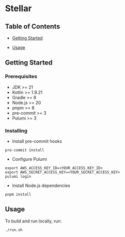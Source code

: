 # Stellar

## Table of Contents

[//]: # (+ [About]&#40;#about&#41;)

+ [Getting Started](#getting_started)

+ [Usage](#usage)

[//]: # (+ [Contributing]&#40;../CONTRIBUTING.md&#41;)

[//]: # (## About <a name = "about"></a>)

[//]: # ()

[//]: # (Write about 1-2 paragraphs describing the purpose of your project.)

## Getting Started <a name = "getting_started"></a>

[//]: # (These instructions will get you a copy of the project up and running on your local machine for)

[//]: # (development and testing purposes. See [deployment]&#40;#deployment&#41; for notes on how to deploy the)

[//]: # (project on a live system.)

### Prerequisites

- JDK >= 21
- Kotlin >= 1.9.21
- Gradle >= 8
- Node.js >= 20
- pnpm >= 8
- pre-commit >= 3
- Pulumi >= 3

### Installing

[//]: # (- Add repository secrets in Github Actions)

[//]: # (    - `AWS_ACCESS_KEY_ID`)

[//]: # (    - `AWS_SECRET_ACCESS_KEY`)

[//]: # (    - `AWS_REGION`)

[//]: # (    - `PULUMI_ORG_NAME`)

[//]: # (    - `PULUMI_ACCESS_TOKEN`)

[//]: # ()

- Install pre-commit hooks

```shell
pre-commit install
```

- Configure Pulumi

```shell
export AWS_ACCESS_KEY_ID=<YOUR_ACCESS_KEY_ID>
export AWS_SECRET_ACCESS_KEY=<YOUR_SECRET_ACCESS_KEY>
pulumi login
```

- Install Node.js dependencies

```shell
pnpm install
```

## Usage <a name = "usage"></a>

To build and run locally, run:

```shell
./run.sh
```
